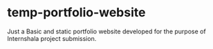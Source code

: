 # temp-portfolio-website
Just a Basic and static portfolio website developed for the purpose of Internshala project submission.
